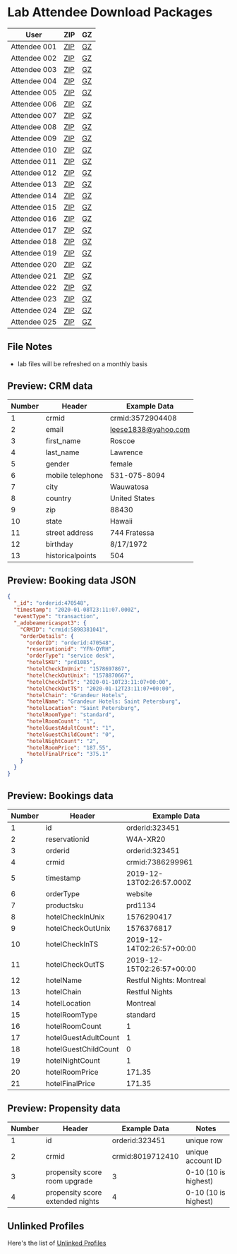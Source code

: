 Lab Attendee Download Packages
====================================


| User     | ZIP  | GZ  |
|------------|---|---|
| Attendee 001  | [ZIP](https://github.com/adobe/AEP-Hands-on-Labs/raw/master/labs/travel/assets/001_travel.zip)  |  [GZ](https://github.com/adobe/AEP-Hands-on-Labs/raw/master/labs/travel/assets/001_travel.tar.gz)  |
| Attendee 002  | [ZIP](https://github.com/adobe/AEP-Hands-on-Labs/raw/master/labs/travel/assets/002_travel.zip)  |  [GZ](https://github.com/adobe/AEP-Hands-on-Labs/raw/master/labs/travel/assets/002_travel.tar.gz)  |
| Attendee 003  | [ZIP](https://github.com/adobe/AEP-Hands-on-Labs/raw/master/labs/travel/assets/003_travel.zip)  |  [GZ](https://github.com/adobe/AEP-Hands-on-Labs/raw/master/labs/travel/assets/003_travel.tar.gz)  |
| Attendee 004  | [ZIP](https://github.com/adobe/AEP-Hands-on-Labs/raw/master/labs/travel/assets/004_travel.zip)  |  [GZ](https://github.com/adobe/AEP-Hands-on-Labs/raw/master/labs/travel/assets/004_travel.tar.gz)  |
| Attendee 005  | [ZIP](https://github.com/adobe/AEP-Hands-on-Labs/raw/master/labs/travel/assets/005_travel.zip)  |  [GZ](https://github.com/adobe/AEP-Hands-on-Labs/raw/master/labs/travel/assets/005_travel.tar.gz)  |
| Attendee 006  | [ZIP](https://github.com/adobe/AEP-Hands-on-Labs/raw/master/labs/travel/assets/006_travel.zip)  |  [GZ](https://github.com/adobe/AEP-Hands-on-Labs/raw/master/labs/travel/assets/006_travel.tar.gz)  |
| Attendee 007  | [ZIP](https://github.com/adobe/AEP-Hands-on-Labs/raw/master/labs/travel/assets/007_travel.zip)  |  [GZ](https://github.com/adobe/AEP-Hands-on-Labs/raw/master/labs/travel/assets/005_travel.tar.gz)  |
| Attendee 008  | [ZIP](https://github.com/adobe/AEP-Hands-on-Labs/raw/master/labs/travel/assets/008_travel.zip)  |  [GZ](https://github.com/adobe/AEP-Hands-on-Labs/raw/master/labs/travel/assets/008_travel.tar.gz)  |
| Attendee 009  | [ZIP](https://github.com/adobe/AEP-Hands-on-Labs/raw/master/labs/travel/assets/009_travel.zip)  |  [GZ](https://github.com/adobe/AEP-Hands-on-Labs/raw/master/labs/travel/assets/009_travel.tar.gz)  |
| Attendee 010  | [ZIP](https://github.com/adobe/AEP-Hands-on-Labs/raw/master/labs/travel/assets/010_travel.zip)  |  [GZ](https://github.com/adobe/AEP-Hands-on-Labs/raw/master/labs/travel/assets/010_travel.tar.gz)  |
| Attendee 011  | [ZIP](https://github.com/adobe/AEP-Hands-on-Labs/raw/master/labs/travel/assets/011_travel.zip)  |  [GZ](https://github.com/adobe/AEP-Hands-on-Labs/raw/master/labs/travel/assets/011_travel.tar.gz)  |
| Attendee 012  | [ZIP](https://github.com/adobe/AEP-Hands-on-Labs/raw/master/labs/travel/assets/012_travel.zip)  |  [GZ](https://github.com/adobe/AEP-Hands-on-Labs/raw/master/labs/travel/assets/012_travel.tar.gz)  |
| Attendee 013  | [ZIP](https://github.com/adobe/AEP-Hands-on-Labs/raw/master/labs/travel/assets/013_travel.zip)  |  [GZ](https://github.com/adobe/AEP-Hands-on-Labs/raw/master/labs/travel/assets/013_travel.tar.gz)  |
| Attendee 014  | [ZIP](https://github.com/adobe/AEP-Hands-on-Labs/raw/master/labs/travel/assets/014_travel.zip)  |  [GZ](https://github.com/adobe/AEP-Hands-on-Labs/raw/master/labs/travel/assets/014_travel.tar.gz)  |
| Attendee 015  | [ZIP](https://github.com/adobe/AEP-Hands-on-Labs/raw/master/labs/travel/assets/015_travel.zip)  |  [GZ](https://github.com/adobe/AEP-Hands-on-Labs/raw/master/labs/travel/assets/015_travel.tar.gz)  |
| Attendee 016  | [ZIP](https://github.com/adobe/AEP-Hands-on-Labs/raw/master/labs/travel/assets/016_travel.zip)  |  [GZ](https://github.com/adobe/AEP-Hands-on-Labs/raw/master/labs/travel/assets/016_travel.tar.gz)  |
| Attendee 017  | [ZIP](https://github.com/adobe/AEP-Hands-on-Labs/raw/master/labs/travel/assets/017_travel.zip)  |  [GZ](https://github.com/adobe/AEP-Hands-on-Labs/raw/master/labs/travel/assets/017_travel.tar.gz)  |
| Attendee 018  | [ZIP](https://github.com/adobe/AEP-Hands-on-Labs/raw/master/labs/travel/assets/018_travel.zip)  |  [GZ](https://github.com/adobe/AEP-Hands-on-Labs/raw/master/labs/travel/assets/018_travel.tar.gz)  |
| Attendee 019  | [ZIP](https://github.com/adobe/AEP-Hands-on-Labs/raw/master/labs/travel/assets/019_travel.zip)  |  [GZ](https://github.com/adobe/AEP-Hands-on-Labs/raw/master/labs/travel/assets/019_travel.tar.gz)  |
| Attendee 020  | [ZIP](https://github.com/adobe/AEP-Hands-on-Labs/raw/master/labs/travel/assets/020_travel.zip)  |  [GZ](https://github.com/adobe/AEP-Hands-on-Labs/raw/master/labs/travel/assets/020_travel.tar.gz)  |
| Attendee 021  | [ZIP](https://github.com/adobe/AEP-Hands-on-Labs/raw/master/labs/travel/assets/021_travel.zip)  |  [GZ](https://github.com/adobe/AEP-Hands-on-Labs/raw/master/labs/travel/assets/021_travel.tar.gz)  |
| Attendee 022  | [ZIP](https://github.com/adobe/AEP-Hands-on-Labs/raw/master/labs/travel/assets/022_travel.zip)  |  [GZ](https://github.com/adobe/AEP-Hands-on-Labs/raw/master/labs/travel/assets/022_travel.tar.gz)  |
| Attendee 023  | [ZIP](https://github.com/adobe/AEP-Hands-on-Labs/raw/master/labs/travel/assets/023_travel.zip)  |  [GZ](https://github.com/adobe/AEP-Hands-on-Labs/raw/master/labs/travel/assets/023_travel.tar.gz)  |
| Attendee 024  | [ZIP](https://github.com/adobe/AEP-Hands-on-Labs/raw/master/labs/travel/assets/024_travel.zip)  |  [GZ](https://github.com/adobe/AEP-Hands-on-Labs/raw/master/labs/travel/assets/024_travel.tar.gz)  |
| Attendee 025  | [ZIP](https://github.com/adobe/AEP-Hands-on-Labs/raw/master/labs/travel/assets/025_travel.zip)  |  [GZ](https://github.com/adobe/AEP-Hands-on-Labs/raw/master/labs/travel/assets/025_travel.tar.gz)  |



File Notes
----------------------------
 - lab files will be refreshed on a monthly basis




Preview: CRM data
-----------------------------

| Number     | Header  | Example Data  |
|------------|---|---|
| 1  | crmid  |  crmid:3572904408  |
| 2  | email  |  leese1838@yahoo.com  |
| 3  | first_name  |  Roscoe |
| 4  | last_name  |  Lawrence  |
| 5  | gender  |  female  |
| 6  | mobile telephone  |  531-075-8094  |
| 7  | city  |  Wauwatosa  |
| 8  | country  |  United States  |
| 9  | zip  |  88430  |
| 10  | state  |  Hawaii  |
| 11  | street address  |  744 Fratessa  |
| 12  | birthday  |  8/17/1972  |
| 13  | historicalpoints  |  504  |

Preview: Booking data JSON
-----------------------------

```json
{
  "_id": "orderid:470548",
  "timestamp": "2020-01-08T23:11:07.000Z",
  "eventType": "transaction",
  "_adobeamericaspot3": {
    "CRMID": "crmid:5898381041",
    "orderDetails": {
      "orderID": "orderid:470548",
      "reservationid": "YFN-QYRH",
      "orderType": "service desk",
      "hotelSKU": "prd1085",
      "hotelCheckInUnix": "1578697867",
      "hotelCheckOutUnix": "1578870667",
      "hotelCheckInTS": "2020-01-10T23:11:07+00:00",
      "hotelCheckOutTS": "2020-01-12T23:11:07+00:00",
      "hotelChain": "Grandeur Hotels",
      "hotelName": "Grandeur Hotels: Saint Petersburg",
      "hotelLocation": "Saint Petersburg",
      "hotelRoomType": "standard",
      "hotelRoomCount": "1",
      "hotelGuestAdultCount": "1",
      "hotelGuestChildCount": "0",
      "hotelNightCount": "2",
      "hotelRoomPrice": "187.55",
      "hotelFinalPrice": "375.1"
    }
  }
}
```


Preview: Bookings data
-----------------------------

| Number     | Header  | Example Data  |
|------------|---|---|
| 1 | id	| orderid:323451 |
| 2 | reservationid	| W4A-XR20 |
| 3 | orderid	| orderid:323451 |
| 4 | crmid	| crmid:7386299961 |
| 5 | timestamp	| 2019-12-13T02:26:57.000Z |
| 6 | orderType	| website |
| 7 | productsku	| prd1134 |
| 8 | hotelCheckInUnix	| 1576290417 |
| 9 | hotelCheckOutUnix	| 1576376817 |
| 10 | hotelCheckInTS	| 2019-12-14T02:26:57+00:00 |
| 11 | hotelCheckOutTS	| 2019-12-15T02:26:57+00:00 |
| 12 | hotelName	| Restful Nights: Montreal |
| 13 | hotelChain	| Restful Nights |
| 14 | hotelLocation	| Montreal |
| 15 | hotelRoomType	| standard |
| 16 | hotelRoomCount	| 1 |
| 17 | hotelGuestAdultCount	| 1 |
| 18 | hotelGuestChildCount	| 0 |
| 19 | hotelNightCount	| 1 |
| 20 | hotelRoomPrice	| 171.35 |
| 21 | hotelFinalPrice	| 171.35 |


Preview: Propensity data
-----------------------------

| Number     | Header  | Example Data  |  Notes |
|------------|---|---|---|
| 1  | id  |  orderid:323451 | unique row |
| 2  | crmid  |  crmid:8019712410  | unique account ID |
| 3  | propensity score room upgrade  |  3 | 0-10 (10 is highest) |
| 4  | propensity score extended nights |  4 | 0-10 (10 is highest) |



Unlinked Profiles
----------------------------

Here's the list of [Unlinked Profiles](https://github.com/adobe/AEP-Hands-on-Labs/blob/master/labs/travel/unlinked_fsi.md)
